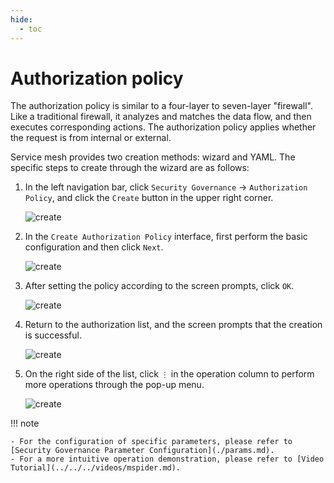 ```yaml
---
hide:
  - toc
---
```


# Authorization policy

The authorization policy is similar to a four-layer to seven-layer "firewall". Like a traditional firewall, it analyzes and matches the data flow, and then executes corresponding actions. The authorization policy applies whether the request is from internal or external.

Service mesh provides two creation methods: wizard and YAML. The specific steps to create through the wizard are as follows:

1. In the left navigation bar, click `Security Governance` -> `Authorization Policy`, and click the `Create` button in the upper right corner.

    ![create](../../images/authorize01.png)

2. In the `Create Authorization Policy` interface, first perform the basic configuration and then click `Next`.

    ![create](../../images/authorize02.png)

3. After setting the policy according to the screen prompts, click `OK`.

    ![create](../../images/authorize03.png)

4. Return to the authorization list, and the screen prompts that the creation is successful.

    ![create](../../images/authorize04.png)

5. On the right side of the list, click `⋮` in the operation column to perform more operations through the pop-up menu.

    ![create](../../images/authorize05.png)

!!! note

    - For the configuration of specific parameters, please refer to [Security Governance Parameter Configuration](./params.md).
    - For a more intuitive operation demonstration, please refer to [Video Tutorial](../../../videos/mspider.md).